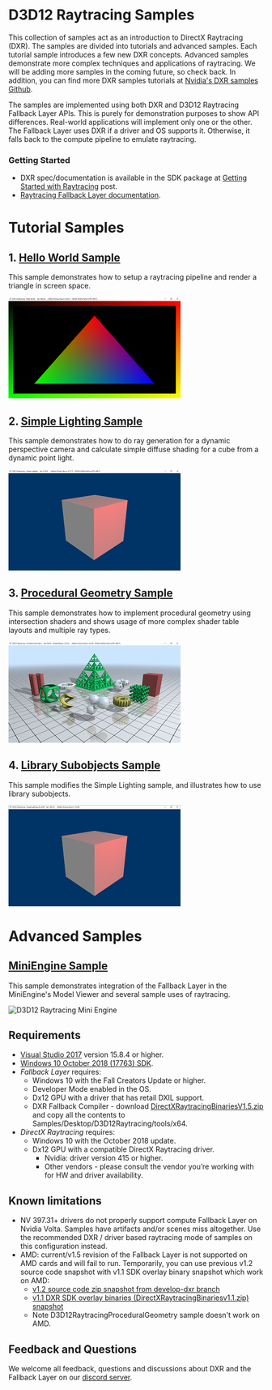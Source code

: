 # D3D12 Raytracing Samples
This collection of samples act as an introduction to DirectX Raytracing (DXR). The samples are divided into tutorials and advanced samples. Each tutorial sample introduces a few new DXR concepts. Advanced samples demonstrate more complex techniques and applications of raytracing. We will be adding more samples in the coming future, so check back. In addition, you can find more DXR samples tutorials at [Nvidia's DXR samples Github](https://github.com/NVIDIAGameWorks/DxrTutorials).

The samples are implemented using both DXR and D3D12 Raytracing Fallback Layer APIs. This is purely for demonstration purposes to show API differences. Real-world applications will implement only one or the other. The Fallback Layer uses DXR if a driver and OS supports it. Otherwise, it falls back to the compute pipeline to emulate raytracing.

### Getting Started
* DXR spec/documentation is available in the SDK package at [Getting Started with Raytracing](http://forums.directxtech.com/index.php?topic=5860.0) post.
* [Raytracing Fallback Layer documentation](../../../Libraries/D3D12RaytracingFallback/readme.md).

# Tutorial Samples
## 1. [Hello World Sample](src/D3D12RaytracingHelloWorld/readme.md)
This sample demonstrates how to setup a raytracing pipeline and render a triangle in screen space.

![D3D12 Raytracing Hello World GUI](src/D3D12RaytracingHelloWorld/Screenshot_small.png)

## 2. [Simple Lighting Sample](src/D3D12RaytracingSimpleLighting/readme.md)
This sample demonstrates how to do ray generation for a dynamic perspective camera and calculate simple diffuse shading for a cube from a dynamic point light. 

![D3D12 Raytracing Hello World GUI](src/D3D12RaytracingSimpleLighting/Screenshot_small.png)

## 3. [Procedural Geometry Sample](src/D3D12RaytracingProceduralGeometry/readme.md)
This sample demonstrates how to implement procedural geometry using intersection shaders and shows usage of more complex shader table layouts and multiple ray types. 

![D3D12 Raytracing Procedural Geometry GUI](src/D3D12RaytracingProceduralGeometry/Screenshot_small.png)


## 4. [Library Subobjects Sample](src/D3D12RaytracingLibrarySubobjects/readme.md)
This sample modifies the Simple Lighting sample, and illustrates how to use library subobjects.

![D3D12 Raytracing Library Subobjects GUI](src/D3D12RaytracingLibrarySubobjects/Screenshot_small.png)


# Advanced Samples

## [MiniEngine Sample](src/D3D12RaytracingMiniEngineSample/readme.md)
This sample demonstrates integration of the Fallback Layer in the MiniEngine's Model Viewer and several sample uses of raytracing.

![D3D12 Raytracing Mini Engine](src/D3D12RaytracingMiniEngineSample/Screenshot_small.png)

## Requirements
* [Visual Studio 2017](https://www.visualstudio.com/) version 15.8.4 or higher.
* [Windows 10 October 2018 (17763) SDK](https://developer.microsoft.com/en-US/windows/downloads/windows-10-sdk).
* *Fallback Layer* requires:
  * Windows 10 with the Fall Creators Update or higher.
  * Developer Mode enabled in the OS.
  * Dx12 GPU with a driver that has retail DXIL support.
  * DXR Fallback Compiler - download [DirectXRaytracingBinariesV1.5.zip](https://github.com/Microsoft/DirectX-Graphics-Samples/releases/tag/v1.5-dxr) and copy all the contents to Samples/Desktop/D3D12Raytracing/tools/x64.
* *DirectX Raytracing* requires:
  * Windows 10 with the October 2018 update. 
  * Dx12 GPU with a compatible DirectX Raytracing driver.
    * Nvidia: driver version 415 or higher.
    * Other vendors - please consult the vendor you’re working with for HW and driver availability.

## Known limitations
  - NV 397.31+ drivers do not properly support compute Fallback Layer on Nvidia Volta. Samples have artifacts and/or scenes miss altogether. Use the recommended DXR / driver based raytracing mode of samples on this configuration instead.
  - AMD: current/v1.5 revision of the Fallback Layer is not supported on AMD cards and will fail to run. Temporarily, you can use previous v1.2 source code snapshot with v1.1 SDK overlay binary snapshot which work on AMD: 
    - [v1.2 source code zip snapshot from develop-dxr branch](https://github.com/Microsoft/DirectX-Graphics-Samples/releases/tag/v1.2-dxr) 
    - [v1.1 DXR SDK overlay binaries (DirectXRaytracingBinariesv1.1.zip) snapshot](https://github.com/Microsoft/DirectX-Graphics-Samples/releases/tag/v1.1-dxr)
    - Note D3D12RaytracingProceduralGeometry sample doesn't work on AMD.

## Feedback and Questions
We welcome all feedback, questions and discussions about DXR and the Fallback Layer on our [discord server](http://discord.gg/directx).
